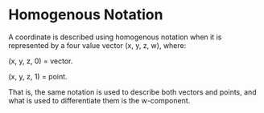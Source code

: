 # Homogenous Notation

A coordinate is described using homogenous notation when it is represented by a four value vector (x, y, z, w), where:

(x, y, z, 0) = vector.

(x, y, z, 1) = point.

That is, the same notation is used to describe both vectors and points, and what is used to differentiate them is the w-component.